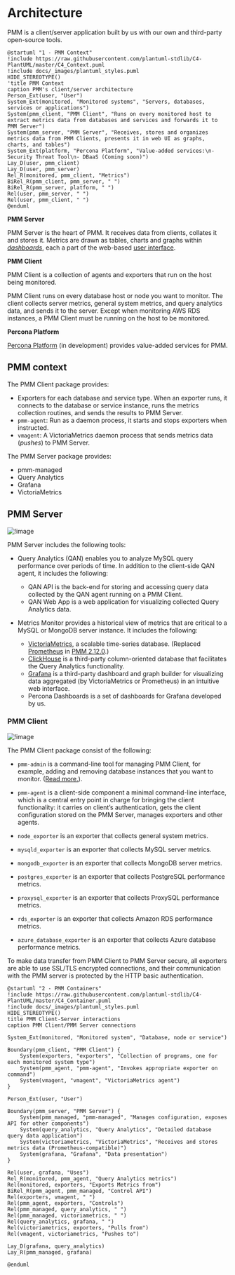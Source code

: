 # Architecture

PMM is a client/server application built by us with our own and third-party open-source tools.

```plantuml
@startuml "1 - PMM Context"
!include https://raw.githubusercontent.com/plantuml-stdlib/C4-PlantUML/master/C4_Context.puml
!include docs/_images/plantuml_styles.puml
HIDE_STEREOTYPE()
'title PMM Context
caption PMM's client/server architecture
Person_Ext(user, "User")
System_Ext(monitored, "Monitored systems", "Servers, databases, services or applications")
System(pmm_client, "PMM Client", "Runs on every monitored host to extract metrics data from databases and services and forwards it to PMM Server")
System(pmm_server, "PMM Server", "Receives, stores and organizes metrics data from PMM Clients, presents it in web UI as graphs, charts, and tables")
System_Ext(platform, "Percona Platform", "Value-added services:\n- Security Threat Tool\n- DBaaS (Coming soon)")
Lay_D(user, pmm_client)
Lay_D(user, pmm_server)
Rel_R(monitored, pmm_client, "Metrics")
BiRel_R(pmm_client, pmm_server, " ")
BiRel_R(pmm_server, platform, " ")
Rel(user, pmm_server, " ")
Rel(user, pmm_client, " ")
@enduml
```

**PMM Server**

PMM Server is the heart of PMM. It receives data from clients, collates it and stores it. Metrics are drawn as tables, charts and graphs within [*dashboards*](dashboards/), each a part of the web-based [user interface](../using/interface.md).

**PMM Client**

PMM Client is a collection of agents and exporters that run on the host being monitored.

PMM Client runs on every database host or node you want to monitor. The client collects server metrics, general system metrics, and query analytics data, and sends it to the server. Except when monitoring AWS RDS instances, a PMM Client must be running on the host to be monitored.

**Percona Platform**

[Percona Platform](../using/platform/) (in development) provides value-added services for PMM.

## PMM context

The PMM Client package provides:

- Exporters for each database and service type. When an exporter runs, it connects to the database or service instance, runs the metrics collection routines, and sends the results to PMM Server.
- `pmm-agent`: Run as a daemon process, it starts and stops exporters when instructed.
- `vmagent`: A VictoriaMetrics daemon process that sends metrics data (*pushes*) to PMM Server.

The PMM Server package provides:

- pmm-managed
- Query Analytics
- Grafana
- VictoriaMetrics

## PMM Server

![!image](../_images/PMM_Architecture_Client_Server.jpg)

<!-- incomplete replacement for above
```plantuml
@startuml "3 - PMM components - server"
!include https://raw.githubusercontent.com/plantuml-stdlib/C4-PlantUML/master/C4_Component.puml
!include docs/_images/plantuml_styles.puml
HIDE_STEREOTYPE()
'title
caption PMM Server components
System_Ext(pmm_client, "PMM Client")
Boundary(pmm_server, "PMM Server") {
    Component(pmm_managed, "pmm-managed", "golang")
    Boundary(query_analytics, "Query Analytics") {

'        Boundary(clickhouse_server, "clickhouse-server"){
            ComponentDb(clickhouse, "pmm", "clickhouse")
 '       }

        Component(qan_api, "qan-api2", "golang")
        Component(qan_app, "qan-app", "typescript")
    }
   ComponentDb(victoriametrics, "VictoriaMetrics", "")
'    {        ComponentDb(vmdb, "VictoriaMetrics", "")    }
    Component(grafana, "Grafana", " ")
    Component(web_server, "Web server", "Nginx")
    ComponentDb(postgres, "Persistence", "PostgreSQL")
    Boundary(alerting, "Alerting") {
        Component(vmalert, "Integrated Alerting", " ")
        Component(alert_manager1, "Alertmanager 1", "Bundled")
    }
        Component(alert_manager2, "Alertmanager 2", " ")
'    Component(pmm_update, "??> PMM Update", "golang")
}
BiRel_R(pmm_client, pmm_managed, "Query Analytics metrics")
Rel(pmm_client, victoriametrics, "Metrics")
Rel_R(pmm_client, web_server, "HTTP")
Rel_R(pmm_managed, qan_api, " ")
Rel(pmm_managed, victoriametrics, " ")
Rel(qan_api, clickhouse, "Analytics")
Rel(grafana, qan_app, " ")
Rel_L(qan_app, qan_api, " ")
Rel_L(grafana, web_server, " ")
Rel(web_server, pmm_managed, " ")
Rel(pmm_managed, postgres, " ")
@enduml
```
-->

PMM Server includes the following tools:

- Query Analytics (QAN) enables you to analyze MySQL query performance over periods of time. In addition to the client-side QAN agent, it includes the following:

    - QAN API is the back-end for storing and accessing query data collected by the QAN agent running on a PMM Client.
    - QAN Web App is a web application for visualizing collected Query Analytics data.

- Metrics Monitor provides a historical view of metrics that are critical to a MySQL or MongoDB server instance. It includes the following:

    - [VictoriaMetrics](https://github.com/VictoriaMetrics/VictoriaMetrics), a scalable time-series database. (Replaced [Prometheus](https://prometheus.io) in [PMM 2.12.0](../release-notes/2.12.0.md).)
    - [ClickHouse](https://clickhouse.tech/) is a third-party column-oriented database that facilitates the Query Analytics functionality.
    - [Grafana](http://docs.grafana.org/) is a third-party dashboard and graph builder for visualizing data aggregated (by VictoriaMetrics or Prometheus) in an intuitive web interface.
    - Percona Dashboards is a set of dashboards for Grafana developed by us.

### PMM Client

![!image](../_images/diagram.pmm.client-architecture.png)

<!--- incomplete C4 replacement for above
```plantuml
@startuml "3 - PMM components - client"
!include https://raw.githubusercontent.com/plantuml-stdlib/C4-PlantUML/master/C4_Component.puml
!include docs/_images/plantuml_styles.puml
HIDE_STEREOTYPE()
'title PMM Client
caption PMM Client components
Person_Ext(admin, "Administrator")
Boundary(pmm_client, "PMM Client") {
'Component(pxb, "Percona XtraBackup", "")
'Component(pgb, "pgBackupRest", "")
'Component(pbm, "Percona Backup for MongoDB", "")
    Boundary(exporters, "exporters") {
    Boundary(ptools, "PT") {
        Component(pt_summary, "pt_summary", "")
    }
        Component(rds_exporter, "rds_exporter", "")
        Component(node_exporter, "node_exporter", "")
        Component(mysqld_exporter, "mysqld_exporter", "")
        Component(mongodb_exporter, "mongodb_exporter", "")
        Component(postgres_exporter, "postgres_exporter", "")
        Component(proxysql_exporter, "proxysql_exporter", "")
    }
    Component(pmm_admin, "pmm-admin", "golang")
    Component(pmm_agent, "pmm-agent", "golang")
    Component(vmagent, "vmagent", " ")
}
System_Ext(pmm_server, "PMM Server")
Rel(admin, pmm_admin, "Commands")
Rel_R(pmm_admin, pmm_agent, " ")
Rel(pmm_agent, exporters, "Runs")
Rel(exporters, vmagent, " ")
Rel(pmm_agent, pmm_server, " ")
Rel(vmagent, pmm_server, "Pushes to")
Rel(pmm_server, exporters, "Pulls from")
@enduml
```
-->

The PMM Client package consist of the following:

- `pmm-admin` is a command-line tool for managing PMM Client, for example, adding and removing database instances that you want to monitor. ([Read more.](../details/commands/pmm-admin.md)).
- `pmm-agent` is a client-side component a minimal command-line interface, which is a central entry point in charge for bringing the client functionality: it carries on client’s authentication, gets the client configuration stored on the PMM Server, manages exporters and other agents.
- `node_exporter` is an exporter that collects general system metrics.
- `mysqld_exporter` is an exporter that collects MySQL server metrics.
- `mongodb_exporter` is an exporter that collects MongoDB server metrics.
- `postgres_exporter` is an exporter that collects PostgreSQL performance metrics.
- `proxysql_exporter` is an exporter that collects ProxySQL performance metrics.
- `rds_exporter` is an exporter that collects Amazon RDS performance metrics.

- `azure_database_exporter` is an exporter that collects Azure database performance metrics.

To make data transfer from PMM Client to PMM Server secure, all exporters are able to use SSL/TLS encrypted connections, and their communication with the PMM server is protected by the HTTP basic authentication.


```plantuml
@startuml "2 - PMM Containers"
!include https://raw.githubusercontent.com/plantuml-stdlib/C4-PlantUML/master/C4_Container.puml
!include docs/_images/plantuml_styles.puml
HIDE_STEREOTYPE()
title PMM Client-Server interactions
caption PMM Client/PMM Server connections

System_Ext(monitored, "Monitored system", "Database, node or service")

Boundary(pmm_client, "PMM Client") {
    System(exporters, "exporters", "Collection of programs, one for each monitored system type")
    System(pmm_agent, "pmm-agent", "Invokes appropriate exporter on command")
    System(vmagent, "vmagent", "VictoriaMetrics agent")
}

Person_Ext(user, "User")

Boundary(pmm_server, "PMM Server") {
    System(pmm_managed, "pmm-managed", "Manages configuration, exposes API for other components")
    System(query_analytics, "Query Analytics", "Detailed database query data application")
    System(victoriametrics, "VictoriaMetrics", "Receives and stores metrics data (Prometheus-compatible)")
    System(grafana, "Grafana", "Data presentation")
}

Rel(user, grafana, "Uses")
Rel_R(monitored, pmm_agent, "Query Analytics metrics")
Rel(monitored, exporters, "Exports Metrics from")
BiRel_R(pmm_agent, pmm_managed, "Control API")
Rel(exporters, vmagent, " ")
Rel(pmm_agent, exporters, "Controls")
Rel(pmm_managed, query_analytics, " ")
Rel(pmm_managed, victoriametrics, " ")
Rel(query_analytics, grafana, " ")
Rel(victoriametrics, exporters, "Pulls from")
Rel(vmagent, victoriametrics, "Pushes to")

Lay_D(grafana, query_analytics)
Lay_R(pmm_managed, grafana)

@enduml
```

<!-- incomplete 'example deployment' diagram
```plantuml
@startuml PMM_context2
!includeurl https://raw.githubusercontent.com/plantuml-stdlib/C4-PlantUML/master/C4_Context.puml
LAYOUT_WITH_LEGEND()
' LAYOUT_TOP_DOWN()
LAYOUT_LEFT_RIGHT()
Enterprise_Boundary(platform, "Percona Platform") {
    System(stt, "Security Threat Tool")
    System(dbaas, "DB as a Service")
}
Enterprise_Boundary(enterprise, "Customer Systems") {
    Person_Ext(user, "User")

    System_Boundary(server_host, "Server host") {
        System(pmm_server, "PMM Server")
    }
    System_Boundary(enterprise1, "Customer system 1") {
        System(client1, "PMM Client (A)")
        System_Ext(monitored1, "Monitored database", "(MySQL)")
        Rel(monitored1, client1, "Metrics")
    }
    System_Boundary(enterprise2, "Customer system 2") {
        System(client2, "PMM Client (B)")
        System_Ext(monitored2, "Monitored database", "(PostgreSQL)")
        System_Ext(monitored3, "Monitored database", "(MongoDB)")
        Rel(monitored2, client2, "Metrics")
        Rel(monitored3, client2, "Metrics")
    }
    System_Boundary(enterprise3, "Customer system N") {
        System(client3, "PMM Client (X)")
        System_Ext(monitored4, "Monitored service")
        Rel(monitored4, client3, "Metrics")
    }
}
Rel(user, pmm_server, " ")
BiRel(client1, pmm_server, " ")
BiRel(client2, pmm_server, " ")
BiRel(client3, pmm_server, " ")
BiRel(pmm_server, stt, " ")
BiRel(pmm_server, dbaas, " ")
@enduml
```
-->